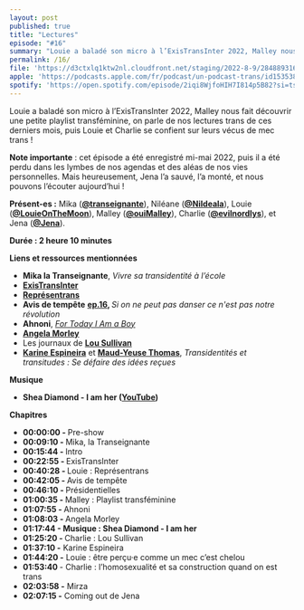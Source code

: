 ```yaml
---
layout: post
published: true
title: "Lectures"
episode: "#16"
summary: "Louie a baladé son micro à l’ExisTransInter 2022, Malley nous fait découvrir une petite playlist transféminine, on parle de nos lectures trans de ces derniers mois, puis Louie et Charlie se confient sur leurs vécus de mec trans !"
permalink: /16/
file: 'https://d3ctxlq1ktw2nl.cloudfront.net/staging/2022-8-9/284889316-22050-1-88a0871d82fc4.m4a'
apple: 'https://podcasts.apple.com/fr/podcast/un-podcast-trans/id1535381424?l=en&i=1000579028544'
spotify: 'https://open.spotify.com/episode/2iqi8WjfoHIH7I814p5B82?si=tsZuFJxKSL2Svz8f7kaAPg'
---
```

<p>Louie a baladé son micro à l’ExisTransInter 2022, Malley nous fait découvrir une petite playlist transféminine, on parle de nos lectures trans de ces derniers mois, puis Louie et Charlie se confient sur leurs vécus de mec trans !</p>


<!--more-->


<p><strong>Note importante</strong> : cet épisode a été enregistré mi-mai 2022, puis il a été perdu dans les lymbes de nos agendas et des aléas de nos vies personnelles. Mais heureusement, Jena l’a sauvé, l’a monté, et nous pouvons l’écouter aujourd’hui !</p>
<p><strong>Présent-es :</strong> Mika (<a href="https://eldritch.cafe/@transeignante"><strong>@transeignante</strong></a>), Niléane (<a href="https://twitter.com/Nildeala"><strong>@Nildeala</strong></a>), Louie (<a href="https://mastodon.gamedev.place/@LouieMoon"><strong>@LouieOnTheMoon</strong></a>), Malley (<a href="https://twitter.com/ouiMalley"><strong>@ouiMalley</strong></a>), Charlie (<a href="https://twitter.com/evilnordlys"><strong>@evilnordlys</strong></a>), et Jena (<a href="https://eldritch.cafe/@jena"><strong>@Jena</strong></a>).</p>
<p><strong>Durée : 2 heure 10 minutes</strong></p>
<p><strong>Liens et ressources mentionnées</strong></p>
<ul>
  <li><strong>Mika la Transeignante</strong>, <em>Vivre sa transidentité à l’école</em></li>
  <li><a href="http://existrans.org/"><strong>ExisTransInter</strong></a></li>
  <li><a href="https://representrans.fr/"><strong>Représentrans</strong></a></li>
  <li><strong>Avis de tempête</strong> <a href="https://www.youtube.com/watch?v=hu3lLMmTLrg"><strong>ep.16</strong></a><strong>, </strong><em>Si on ne peut pas danser ce n'est pas notre révolution</em></li>
  <li><strong>Ahnoni</strong>, <a href="https://genius.com/Antony-and-the-johnsons-for-today-i-am-a-boy-lyrics"><em>For Today I Am a Boy</em></a></li>
  <li><a href="https://en.wikipedia.org/wiki/Angela_Morley"><strong>Angela Morley</strong></a></li>
  <li>Les journaux de <a href="https://fr.wikipedia.org/wiki/Lou_Sullivan"><strong>Lou Sullivan</strong></a></li>
  <li><a href="https://fr.wikipedia.org/wiki/Karine_Espineira#Ouvrages"><strong>Karine Espineira</strong></a> et <a href="https://fr.wikipedia.org/wiki/Maud-Yeuse_Thomas" title="Maud-Yeuse Thomas"><strong>Maud-Yeuse Thomas</strong></a>, <em>Transidentités et transitudes&nbsp;: Se défaire des idées reçues</em></li>
</ul>
<p><strong>Musique</strong></p>
<ul>
  <li><strong>Shea Diamond - I am her (</strong><a href="https://www.youtube.com/watch?v=4_zOOnvB7K8"><strong>YouTube</strong></a><strong>)</strong></li>
</ul>
<p><strong>Chapitres</strong></p>
<ul>
  <li><strong>00:00:00 - </strong>Pre-show</li>
  <li><strong>00:09:10 - </strong>Mika, la Transeignante</li>
  <li><strong>00:15:44 - </strong>Intro</li>
  <li><strong>00:22:55 - </strong>ExisTransInter</li>
  <li><strong>00:40:28 - </strong>Louie : Représentrans</li>
  <li><strong>00:42:05 - </strong>Avis de tempête</li>
  <li><strong>00:46:10 - </strong>Présidentielles</li>
  <li><strong>01:00:35 - </strong>Malley : Playlist transféminine</li>
  <li><strong>01:07:55 - </strong>Ahnoni</li>
  <li><strong>01:08:03 - </strong>Angela Morley</li>
  <li><strong>01:17:44 - Musique : Shea Diamond - I am her</strong></li>
  <li><strong>01:25:20 - </strong>Charlie : Lou Sullivan</li>
  <li><strong>01:37:10 -</strong> Karine Espineira</li>
  <li><strong>01:44:20 -</strong> Louie : être perçu·e comme un mec c’est chelou</li>
  <li><strong>01:53:40 </strong>- Charlie : l’homosexualité et sa construction quand on est trans</li>
  <li><strong>02:03:58 -</strong> Mirza</li>
  <li><strong>02:07:15 -</strong> Coming out de Jena</li>
</ul>